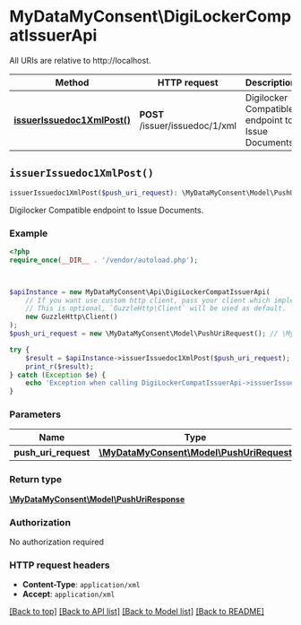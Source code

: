 # MyDataMyConsent\DigiLockerCompatIssuerApi

All URIs are relative to http://localhost.

Method | HTTP request | Description
------------- | ------------- | -------------
[**issuerIssuedoc1XmlPost()**](DigiLockerCompatIssuerApi.md#issuerIssuedoc1XmlPost) | **POST** /issuer/issuedoc/1/xml | Digilocker Compatible endpoint to Issue Documents.


## `issuerIssuedoc1XmlPost()`

```php
issuerIssuedoc1XmlPost($push_uri_request): \MyDataMyConsent\Model\PushUriResponse
```

Digilocker Compatible endpoint to Issue Documents.

### Example

```php
<?php
require_once(__DIR__ . '/vendor/autoload.php');



$apiInstance = new MyDataMyConsent\Api\DigiLockerCompatIssuerApi(
    // If you want use custom http client, pass your client which implements `GuzzleHttp\ClientInterface`.
    // This is optional, `GuzzleHttp\Client` will be used as default.
    new GuzzleHttp\Client()
);
$push_uri_request = new \MyDataMyConsent\Model\PushUriRequest(); // \MyDataMyConsent\Model\PushUriRequest

try {
    $result = $apiInstance->issuerIssuedoc1XmlPost($push_uri_request);
    print_r($result);
} catch (Exception $e) {
    echo 'Exception when calling DigiLockerCompatIssuerApi->issuerIssuedoc1XmlPost: ', $e->getMessage(), PHP_EOL;
}
```

### Parameters

Name | Type | Description  | Notes
------------- | ------------- | ------------- | -------------
 **push_uri_request** | [**\MyDataMyConsent\Model\PushUriRequest**](../Model/PushUriRequest.md)|  | [optional]

### Return type

[**\MyDataMyConsent\Model\PushUriResponse**](../Model/PushUriResponse.md)

### Authorization

No authorization required

### HTTP request headers

- **Content-Type**: `application/xml`
- **Accept**: `application/xml`

[[Back to top]](#) [[Back to API list]](../../README.md#endpoints)
[[Back to Model list]](../../README.md#models)
[[Back to README]](../../README.md)
